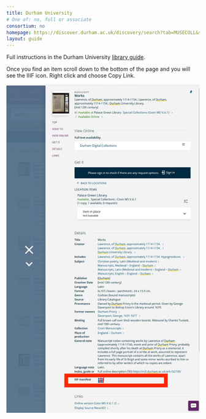 ```yaml
---
title: Durham University
# One of: no, full or associate
consortium: no 
homepage: https://discover.durham.ac.uk/discovery/search?tab=MUSECOLL&search_scope=IIIF&vid=44DUR_INST:VU1&offset=0
layout: guide
---
```


Full instructions in the Durham University [library guide](https://libguides.durham.ac.uk/asc-digitised-collections-online/iiif).

Once you find an item scroll down to the bottom of the page and you will see the IIIF icon. Right click and choose Copy Link.

![Image of Durham discovery portal](discover-resultsfull1.jpg)
